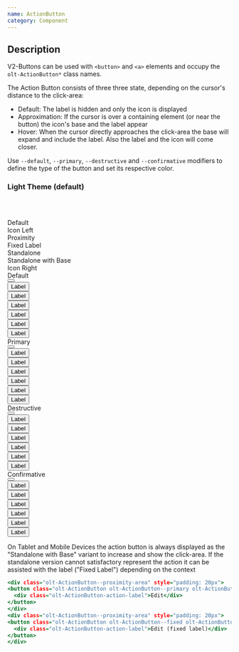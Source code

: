 ```yaml
---
name: ActionButton
category: Component
---
```



## Description

V2-Buttons can be used with `<button>` and `<a>` elements and occupy the `olt-ActionButton*` class names.

The Action Button consists of three three state, depending on the cursor's distance to the click-area:

- Default: The label is hidden and only the icon is displayed
- Approximation: If the cursor is over a containing element (or near the button) the icon's base and the label appear
- Hover: When the cursor directly approaches the click-area the base will expand and include the label. Also the label and the icon will come closer.

Use `--default`, `--primary`, `--destructive` and `--confirmative` modifiers to define the type of the button and set its respective color.

### Light Theme (default)

<div class="olt-Grid olt-u-marginTop4 olt-u-marginBottom6">
  <div class="olt-Grid-item olt-Grid-item--3">
    <div class="demo-spacer--small" style="height: 45px;"></div>
    <div>
      <div class="demo-label">
        Default
      </div>
      <div class="demo-label">
        Icon Left
      </div>
      <div class="demo-label">
        Proximity
      </div>
      <div class="demo-label">
        Fixed Label
      </div>
      <div class="demo-label">
        Standalone
      </div>
      <div class="demo-label">
        Standalone with Base
      </div>
      <div class="demo-label">
        Icon Right
      </div>
    </div>
  </div>
  <div class="olt-Grid-item olt-Grid-item--9">
    <div class="olt-Grid">
      <div class="olt-Grid-item olt-Grid-item--3">
        <div class="demo-title">Default</div>
        <div class="olt-Card">
          <div class="olt-Card-content">
            <div class="demo-content">
              <button
                class="olt-ActionButton olt-ActionButton-icon-left olt-Icon-action-edit">
                </button>
            </div>
            <div class="demo-content">
              <button
                class="olt-ActionButton olt-ActionButton-icon-left olt-Icon-action-edit">
                  <div class="olt-ActionButton-action-label">
                    Label
                  </div>
                </button>
            </div>
            <div class="demo-content">
              <button
                class="olt-ActionButton olt-ActionButton-icon-left olt-Icon-action-edit olt-ActionButton--proximity">
                  <div class="olt-ActionButton-action-label">
                    Label
                  </div>
                </button>
            </div>
            <div class="demo-content">
              <button
                class="olt-ActionButton olt-ActionButton-icon-left olt-Icon-action-edit olt-ActionButton--fixed">
                  <div class="olt-ActionButton-action-label">
                    Label
                  </div>
                </button>
            </div>
            <div class="demo-content">
              <button
                class="olt-ActionButton olt-ActionButton-icon-left olt-Icon-action-edit olt-ActionButton--standalone">
                  <div class="olt-ActionButton-action-label">
                    Label
                  </div>
                </button>
            </div>
            <div class="demo-content">
              <button
                class="olt-ActionButton olt-ActionButton-icon-left olt-Icon-action-edit olt-ActionButton--standalone olt-ActionButton--base">
                  <div class="olt-ActionButton-action-label">
                    Label
                  </div>
                </button>
            </div>
            <div class="demo-content">
              <button
                class="olt-ActionButton olt-ActionButton-icon-right olt-Icon-action-edit">
                  <div class="olt-ActionButton-action-label">
                    Label
                  </div>
                </button>
            </div>
          </div>
        </div>
      </div>
      <div class="olt-Grid-item olt-Grid-item--3">
        <div class="demo-title">Primary</div>
        <div class="olt-Card">
          <div class="olt-Card-content">
            <div class="demo-content">
              <button
                class="olt-ActionButton olt-ActionButton--primary olt-ActionButton-icon-left olt-Icon-action-add-circle">
                </button>
            </div>
            <div class="demo-content">
              <button
                class="olt-ActionButton olt-ActionButton--primary olt-ActionButton-icon-left olt-Icon-action-add-circle">
                  <div class="olt-ActionButton-action-label">
                    Label
                  </div>
                </button>
            </div>
            <div class="demo-content">
              <button
                class="olt-ActionButton olt-ActionButton--primary olt-ActionButton-icon-left olt-Icon-action-add-circle olt-ActionButton--proximity">
                  <div class="olt-ActionButton-action-label">
                    Label
                  </div>
                </button>
            </div>
            <div class="demo-content">
              <button
                class="olt-ActionButton olt-ActionButton--primary olt-ActionButton-icon-left olt-Icon-action-add-circle olt-ActionButton--fixed">
                  <div class="olt-ActionButton-action-label">
                    Label
                  </div>
                </button>
            </div>
            <div class="demo-content">
              <button
                class="olt-ActionButton olt-ActionButton--primary olt-ActionButton-icon-left olt-Icon-action-add-circle olt-ActionButton--standalone">
                  <div class="olt-ActionButton-action-label">
                    Label
                  </div>
                </button>
            </div>
            <div class="demo-content">
              <button
                class="olt-ActionButton olt-ActionButton--primary olt-ActionButton-icon-left olt-Icon-action-add-circle olt-ActionButton--standalone olt-ActionButton--base">
                  <div class="olt-ActionButton-action-label">
                    Label
                  </div>
                </button>
            </div>
            <div class="demo-content">
              <button
                class="olt-ActionButton olt-ActionButton--primary olt-ActionButton-icon-right olt-Icon-action-add-circle">
                <div class="olt-ActionButton-action-label">
                  Label
                </div>
              </button>
            </div>
          </div>
        </div>
      </div>
      <div class="olt-Grid-item olt-Grid-item--3">
        <div class="demo-title">Destructive</div>
        <div class="olt-Card">
          <div class="olt-Card-content">
            <div class="demo-content">
              <button
                class="olt-ActionButton olt-ActionButton--destructive olt-ActionButton-icon-left olt-Icon-action-remove-circle">
                </button>
            </div>
            <div class="demo-content">
              <button
                class="olt-ActionButton olt-ActionButton--destructive olt-ActionButton-icon-left olt-Icon-action-remove-circle">
                  <div class="olt-ActionButton-action-label">
                    Label
                  </div>
                </button>
            </div>
            <div class="demo-content">
              <button
                class="olt-ActionButton olt-ActionButton--destructive olt-ActionButton-icon-left olt-Icon-action-remove-circle olt-ActionButton--proximity">
                  <div class="olt-ActionButton-action-label">
                    Label
                  </div>
                </button>
            </div>
            <div class="demo-content">
              <button
                class="olt-ActionButton olt-ActionButton--destructive olt-ActionButton-icon-left olt-Icon-action-remove-circle olt-ActionButton--fixed">
                  <div class="olt-ActionButton-action-label">
                    Label
                  </div>
                </button>
            </div>
            <div class="demo-content">
              <button
                class="olt-ActionButton olt-ActionButton--destructive olt-ActionButton-icon-left olt-Icon-action-remove-circle olt-ActionButton--standalone">
                  <div class="olt-ActionButton-action-label">
                    Label
                  </div>
                </button>
            </div>
            <div class="demo-content">
              <button
                class="olt-ActionButton olt-ActionButton--destructive olt-ActionButton-icon-left olt-Icon-action-remove-circle olt-ActionButton--standalone olt-ActionButton--base">
                  <div class="olt-ActionButton-action-label">
                    Label
                  </div>
                </button>
            </div>
            <div class="demo-content">
              <button
                class="olt-ActionButton olt-ActionButton--destructive olt-ActionButton-icon-right olt-Icon-action-add-circle">
                <div class="olt-ActionButton-action-label">
                  Label
                </div>
              </button>
            </div>
          </div>
        </div>
      </div>
      <div class="olt-Grid-item olt-Grid-item--3">
        <div class="demo-title">Confirmative</div>
        <div class="olt-Card">
          <div class="olt-Card-content">
            <div class="demo-content">
              <button
                class="olt-ActionButton olt-ActionButton--confirmative olt-ActionButton-icon-left olt-Icon-action-refresh">
                </button>
            </div>
            <div class="demo-content">
              <button
                class="olt-ActionButton olt-ActionButton--confirmative olt-ActionButton-icon-left olt-Icon-action-refresh">
                  <div class="olt-ActionButton-action-label">
                    Label
                  </div>
                </button>
            </div>
            <div class="demo-content">
              <button
                class="olt-ActionButton olt-ActionButton--confirmative olt-ActionButton-icon-left olt-Icon-action-refresh olt-ActionButton--proximity">
                  <div class="olt-ActionButton-action-label">
                    Label
                  </div>
                </button>
            </div>
            <div class="demo-content">
              <button
                class="olt-ActionButton olt-ActionButton--confirmative olt-ActionButton-icon-left olt-Icon-action-refresh olt-ActionButton--fixed">
                  <div class="olt-ActionButton-action-label">
                    Label
                  </div>
                </button>
            </div>
            <div class="demo-content">
              <button
                class="olt-ActionButton olt-ActionButton--confirmative olt-ActionButton-icon-left olt-Icon-action-refresh olt-ActionButton--standalone">
                  <div class="olt-ActionButton-action-label">
                    Label
                  </div>
                </button>
            </div>
            <div class="demo-content">
              <button
                class="olt-ActionButton olt-ActionButton--confirmative olt-ActionButton-icon-left olt-Icon-action-refresh olt-ActionButton--standalone olt-ActionButton--base">
                  <div class="olt-ActionButton-action-label">
                    Label
                  </div>
                </button>
            </div>
            <div class="demo-content">
              <button
                class="olt-ActionButton olt-ActionButton--confirmative olt-ActionButton-icon-right olt-Icon-action-refresh">
                <div class="olt-ActionButton-action-label">
                  Label
                </div>
              </button>
            </div>
          </div>
        </div>
      </div>
    </div>
  </div>
</div>


On Tablet and Mobile Devices the action button is always displayed as the "Standalone with Base" variant to increase and show the click-area. If the standalone version cannot satisfactory represent the action it can be assisted with the label ("Fixed Label") depending on the context

```example.html
<div class="olt-ActionButton--proximity-area" style="padding: 20px">
<button class="olt-ActionButton olt-ActionButton--primary olt-ActionButton-icon-left olt-Icon-action-edit">
  <div class="olt-ActionButton-action-label">Edit</div>
</button>
</div>
<div class="olt-ActionButton--proximity-area" style="padding: 20px">
<button class="olt-ActionButton olt-ActionButton--fixed olt-ActionButton--primary olt-ActionButton-icon-left olt-Icon-action-edit">
  <div class="olt-ActionButton-action-label">Edit (fixed label)</div>
</button>
</div>
```